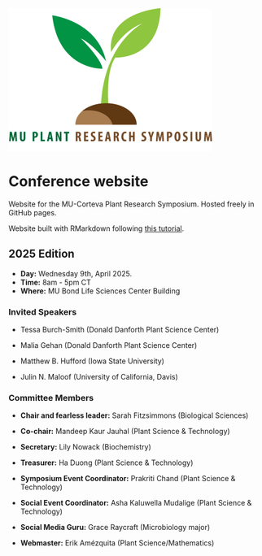 ![](./figs25/mups_logo_small.png)

# Conference website

Website for the MU-Corteva Plant Research Symposium. Hosted freely in GitHub pages.

Website built with RMarkdown following [this tutorial](https://www.andreashandel.com/posts/2021-01-11-simple-github-website/index.html).

## 2025 Edition

- **Day:** Wednesday 9th, April 2025.
- **Time:** 8am - 5pm CT
- **Where:** MU Bond Life Sciences Center Building

### Invited Speakers

* Tessa Burch-Smith (Donald Danforth Plant Science Center)

* Malia Gehan (Donald Danforth Plant Science Center)

* Matthew B. Hufford (Iowa State University)

* Julin N. Maloof (University of California, Davis)

### Committee Members

* **Chair and fearless leader:** Sarah Fitzsimmons (Biological Sciences)

* **Co-chair:** Mandeep Kaur Jauhal (Plant Science & Technology)

* **Secretary:** Lily Nowack (Biochemistry)

* **Treasurer:** Ha Duong (Plant Science & Technology)

* **Symposium Event Coordinator:** Prakriti Chand (Plant Science & Technology)

* **Social Event Coordinator:** Asha Kaluwella Mudalige (Plant Science & Technology)

* **Social Media Guru:** Grace Raycraft (Microbiology major)

* **Webmaster:** Erik Am&eacute;zquita (Plant Science/Mathematics)
